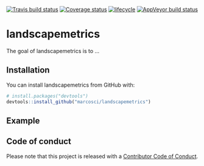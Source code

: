 
[![Travis build
status](https://travis-ci.org/marcosci/landscapemetrics.svg?branch=master)](https://travis-ci.org/marcosci/landscapemetrics)
[![Coverage
status](https://codecov.io/gh/marcosci/landscapemetrics/branch/master/graph/badge.svg)](https://codecov.io/github/marcosci/landscapemetrics?branch=master)
[![lifecycle](https://img.shields.io/badge/lifecycle-experimental-orange.svg)](https://www.tidyverse.org/lifecycle/#experimental)
[![AppVeyor build
status](https://ci.appveyor.com/api/projects/status/github/marcosci/landscapemetrics?branch=master&svg=true)](https://ci.appveyor.com/project/marcosci/landscapemetrics)
<!-- README.md is generated from README.Rmd. Please edit that file -->

# landscapemetrics

The goal of landscapemetrics is to …

## Installation

You can install landscapemetrics from GitHub with:

``` r
# install.packages("devtools")
devtools::install_github("marcosci/landscapemetrics")
```

## Example

## Code of conduct

Please note that this project is released with a [Contributor Code of
Conduct](CODE_OF_CONDUCT.md).
